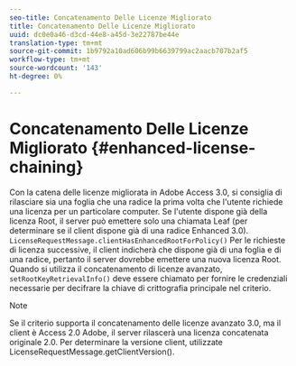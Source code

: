 ```yaml
---
seo-title: Concatenamento Delle Licenze Migliorato
title: Concatenamento Delle Licenze Migliorato
uuid: dc0e0a46-d3cd-44e8-a45d-3e22787be44e
translation-type: tm+mt
source-git-commit: 1b9792a10ad606b99b6639799ac2aacb707b2af5
workflow-type: tm+mt
source-wordcount: '143'
ht-degree: 0%

---
```



# Concatenamento Delle Licenze Migliorato {#enhanced-license-chaining}

Con la catena delle licenze migliorata in  Adobe Access 3.0, si consiglia di rilasciare sia una foglia che una radice la prima volta che l&#39;utente richiede una licenza per un particolare computer. Se l&#39;utente dispone già della licenza Root, il server può emettere solo una chiamata Leaf (per determinare se il client dispone già di una radice Enhanced 3.0). `LicenseRequestMessage.clientHasEnhancedRootForPolicy()` Per le richieste di licenza successive, il client indicherà che dispone già di una foglia e di una radice, pertanto il server dovrebbe emettere una nuova licenza Root. Quando si utilizza il concatenamento di licenze avanzato, `setRootKeyRetrievalInfo()` deve essere chiamato per fornire le credenziali necessarie per decifrare la chiave di crittografia principale nel criterio.

>[!NOTE]
>
>Se il criterio supporta il concatenamento delle licenze avanzato 3.0, ma il client è  Access 2.0 Adobe, il server rilascerà una licenza concatenata originale 2.0. Per determinare la versione client, utilizzate LicenseRequestMessage.getClientVersion().

